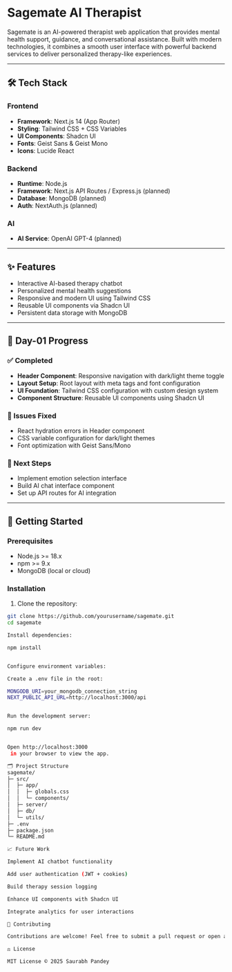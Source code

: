 # Sagemate AI Therapist

Sagemate is an AI-powered therapist web application that provides mental health support, guidance, and conversational assistance. Built with modern technologies, it combines a smooth user interface with powerful backend services to deliver personalized therapy-like experiences.

---

## 🛠 Tech Stack

### Frontend
- **Framework**: Next.js 14 (App Router)  
- **Styling**: Tailwind CSS + CSS Variables  
- **UI Components**: Shadcn UI  
- **Fonts**: Geist Sans & Geist Mono  
- **Icons**: Lucide React  

### Backend
- **Runtime**: Node.js  
- **Framework**: Next.js API Routes / Express.js (planned)  
- **Database**: MongoDB (planned)  
- **Auth**: NextAuth.js (planned)  

### AI
- **AI Service**: OpenAI GPT-4 (planned)

---

## ✨ Features

- Interactive AI-based therapy chatbot  
- Personalized mental health suggestions  
- Responsive and modern UI using Tailwind CSS  
- Reusable UI components via Shadcn UI  
- Persistent data storage with MongoDB  

---

## 📌 Day-01 Progress

### ✅ Completed
- **Header Component**: Responsive navigation with dark/light theme toggle  
- **Layout Setup**: Root layout with meta tags and font configuration  
- **UI Foundation**: Tailwind CSS configuration with custom design system  
- **Component Structure**: Reusable UI components using Shadcn UI  

### 🐛 Issues Fixed
- React hydration errors in Header component  
- CSS variable configuration for dark/light themes  
- Font optimization with Geist Sans/Mono  

### 🔄 Next Steps
- Implement emotion selection interface  
- Build AI chat interface component  
- Set up API routes for AI integration  

---

## 🚀 Getting Started

### Prerequisites
- Node.js >= 18.x  
- npm >= 9.x  
- MongoDB (local or cloud)  

### Installation
1. Clone the repository:

```bash
git clone https://github.com/yourusername/sagemate.git
cd sagemate

Install dependencies:

npm install


Configure environment variables:

Create a .env file in the root:

MONGODB_URI=your_mongodb_connection_string
NEXT_PUBLIC_API_URL=http://localhost:3000/api


Run the development server:

npm run dev


Open http://localhost:3000
 in your browser to view the app.

🗂 Project Structure
sagemate/
├─ src/
│  ├─ app/
│  │  ├─ globals.css
│  │  └─ components/
│  ├─ server/
│  ├─ db/
│  └─ utils/
├─ .env
├─ package.json
└─ README.md

📈 Future Work

Implement AI chatbot functionality

Add user authentication (JWT + cookies)

Build therapy session logging

Enhance UI components with Shadcn UI

Integrate analytics for user interactions

🤝 Contributing

Contributions are welcome! Feel free to submit a pull request or open an issue.

⚖️ License

MIT License © 2025 Saurabh Pandey